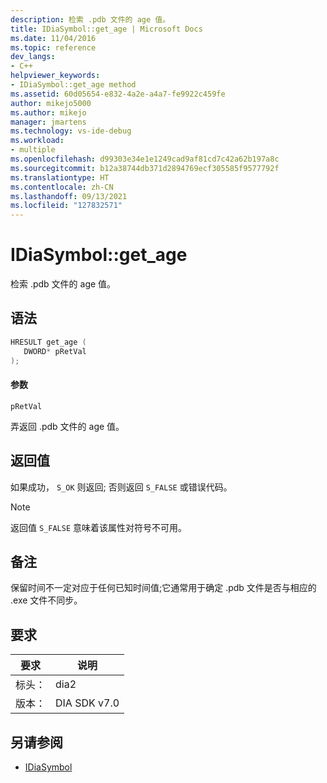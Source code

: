 ```yaml
---
description: 检索 .pdb 文件的 age 值。
title: IDiaSymbol::get_age | Microsoft Docs
ms.date: 11/04/2016
ms.topic: reference
dev_langs:
- C++
helpviewer_keywords:
- IDiaSymbol::get_age method
ms.assetid: 60d05654-e832-4a2e-a4a7-fe9922c459fe
author: mikejo5000
ms.author: mikejo
manager: jmartens
ms.technology: vs-ide-debug
ms.workload:
- multiple
ms.openlocfilehash: d99303e34e1e1249cad9af81cd7c42a62b197a8c
ms.sourcegitcommit: b12a38744db371d2894769ecf305585f9577792f
ms.translationtype: HT
ms.contentlocale: zh-CN
ms.lasthandoff: 09/13/2021
ms.locfileid: "127832571"
---
```

# <a name="idiasymbolget_age"></a>IDiaSymbol::get_age
检索 .pdb 文件的 age 值。

## <a name="syntax"></a>语法

```C++
HRESULT get_age ( 
   DWORD* pRetVal
);
```

#### <a name="parameters"></a>参数
 `pRetVal`

弄返回 .pdb 文件的 age 值。

## <a name="return-value"></a>返回值
 如果成功， `S_OK` 则返回; 否则返回 `S_FALSE` 或错误代码。

> [!NOTE]
> 返回值 `S_FALSE` 意味着该属性对符号不可用。

## <a name="remarks"></a>备注
 保留时间不一定对应于任何已知时间值;它通常用于确定 .pdb 文件是否与相应的 .exe 文件不同步。

## <a name="requirements"></a>要求

|要求|说明|
|-----------------|-----------------|
|标头：|dia2|
|版本：|DIA SDK v7.0|

## <a name="see-also"></a>另请参阅
- [IDiaSymbol](../../debugger/debug-interface-access/idiasymbol.md)
